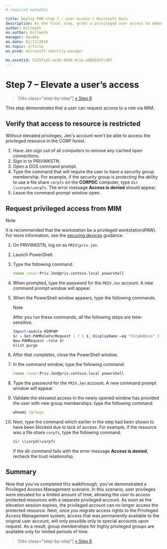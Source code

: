 ```yaml
---
# required metadata

title: Deploy PAM step 7 – user access | Microsoft Docs
description: As the final step, grant a privileged user access to demonstrate that your Privileged Access Management deployment was successful.
author: billmath
ms.author: billmath
manager: daveba
ms.date: 01/17/2018
ms.topic: article
ms.prod: microsoft-identity-manager

ms.assetid: 5325fce2-ae35-45b0-9c1a-ad8b592fcd07
---
```

# Step 7 – Elevate a user’s access

> [!div class="step-by-step"]
> [« Step 6 ](step-6-transition-group-to-pam.md)


This step demonstrates that a user can request access to a role via MIM.

## Verify that access to resource is restricted

Without elevated privileges, Jen's account won't be able to access the privileged resource in the CORP forest.

1. Have Jen sign out of all computers to remove any cached open connections.
2. Sign in to PRIVWKSTN.
3. Open a DOS command prompt.
4. Type the command that will require the user to have a security group membership.  For example, if the security group is protecting the ability to use a file share `corpfs` on the **CORPDC** computer, type `dir \\corpdc\corpfs`. The error message **Access is denied** should appear.
5. Leave the command prompt window open.

## Request privileged access from MIM

> [!NOTE]
> It is recommended that the workstation be a privileged workstation(PAW).  For more information, see the [securing devices](/security/compass/privileged-access-devices) guidance.

1. On PRIVWKSTN, log on as `PRIV\priv.jen`.
2. Launch PowerShell.
3. Type the following command.

    ```cmd
    runas /user:Priv.Jen@priv.contoso.local powershell
    ```

2. When prompted, type the password for the `PRIV.Jen` account. A new command prompt window will appear.
3. When the PowerShell window appears, type the following commands.

    > [!NOTE]
    > After you run these commands, all the following steps are time-sensitive.

    ```PowerShell
    Import-module MIMPAM
    $r = Get-PAMRoleForRequest | ? { $_.DisplayName –eq "CorpAdmins" }
    New-PAMRequest –role $r
    klist purge
    ```

4. After that completes, close the PowerShell window.
5. In the command window, type the following command:

    ```cmd
    runas /user:Priv.Jen@priv.contoso.local powershell
    ```

6. Type the password for the `PRIV.Jen` account. A new command prompt window will appear.

7. Validate the elevated access in the newly opened window has provided the user with new group memberships. type the following command.

    ```cmd
    whoami /groups
    ```

8. Next, type the command which earlier in the step had been shown to have been blocked due to lack of access. For example, if the resource was a file share `corpfs`, type the following command.

    ```cmd
    dir \\corpdc\corpfs
    ```

    If the dir command fails with the error message **Access is denied**, recheck the trust relationship.


## Summary

Now that you've completed this walkthrough, you've demonstrated a Privileged Access Management scenario. In this scenario, user privileges were elevated for a limited amount of time, allowing the user to access protected resources with a separate privileged account. As soon as the elevation session expires, the privileged account can no longer access the protected resource. Next, once you migrate access rights to the Privileged Access Management system, access that was permanently available to the original user account, will only possible only to special accounts upon request. As a result, group memberships for highly privileged groups are available only for limited periods of time.

> [!div class="step-by-step"]
> [« Step 6 ](step-6-transition-group-to-pam.md)

